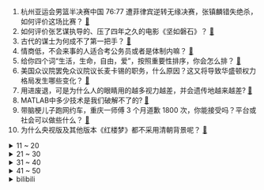 1. 杭州亚运会男篮半决赛中国 76:77 遭菲律宾逆转无缘决赛，张镇麟错失绝杀，如何评价这场比赛？ [:link:](https://www.zhihu.com/question/624723589)
2. 如何评价张艺谋执导的、压了四年之久的电影《坚如磐石》？ [:link:](https://www.zhihu.com/question/624357726)
3. 古代的谋士为何成不了第一把手？ [:link:](https://www.zhihu.com/question/335075677)
4. 情商低，不会来事的人适合考公务员或者是体制内嘛？ [:link:](https://www.zhihu.com/question/615385248)
5. 给你四个词“生活，生命，自由，爱”，按照重要性排序，你会怎么排？ [:link:](https://www.zhihu.com/question/624098966)
6. 美国众议院罢免众议院议长麦卡锡的职务，什么原因？这又将导致华盛顿权力格局发生哪些变化？ [:link:](https://www.zhihu.com/question/624677825)
7. 用进废退，可是为什么人的眼睛用的越多视力越差，并会遗传地越来越差? [:link:](https://www.zhihu.com/question/624270499)
8. MATLAB中多少技术是我们破解不了的? [:link:](https://www.zhihu.com/question/622919986)
9. 带脑梗儿子跑网约车，重庆一师傅 3 个月道歉 1800 次，你能接受吗？平台或社会可以做些什么？ [:link:](https://www.zhihu.com/question/624618813)
10. 为什么央视版及其他版本《红楼梦》都不采用清朝背景呢？ [:link:](https://www.zhihu.com/question/599480389)
<details>
<summary>11 ~ 20</summary>

11. 如何评价亚运会日本男篮爆冷输台北，无缘四强？ [:link:](https://www.zhihu.com/question/624640606)
12. 为什么非全日制学历在社会上的认可度不高？ [:link:](https://www.zhihu.com/question/376363403)
13. 怎么评价陶渊明这个人？ [:link:](https://www.zhihu.com/question/268036977)
14. 怎么判断自己长得怎么样? [:link:](https://www.zhihu.com/question/451282247)
15. 为什么某些教师教学水平很高，就是教学成绩次次垫底？ [:link:](https://www.zhihu.com/question/624420525)
16. 工作三年发现做的工作不是自己想要的，转行还来得及吗？ [:link:](https://www.zhihu.com/question/622550101)
17. 有没有学长学姐给大一的建议？ [:link:](https://www.zhihu.com/question/624143309)
18. 你的人生有什么“塞翁失马，焉知非福”的神转折吗？ [:link:](https://www.zhihu.com/question/372789431)
19. 2023 年诺贝尔化学奖颁给了量子点研究者，什么叫做量子点？这一成就能给我们的生活带来什么？ [:link:](https://www.zhihu.com/question/624713634)
20. 水神凭什么怕仆人啊？ [:link:](https://www.zhihu.com/question/624653685)
</details>
<details>
<summary>21 ~ 30</summary>

21. Hifi播放器+有源音箱与手机+解码器+有源音箱哪个效果更好呢？ [:link:](https://www.zhihu.com/question/620836374)
22. 晴天和阴天你喜欢哪个？ [:link:](https://www.zhihu.com/question/617167262)
23. 高中生物的结论是怎么被证明出来的？ [:link:](https://www.zhihu.com/question/624628071)
24. 如何评价《少女前线2：追放》的美术品质？ [:link:](https://www.zhihu.com/question/623978786)
25. 普法战争后，普鲁士要怎样处置法国才能避免一战 ？ [:link:](https://www.zhihu.com/question/556369936)
26. 为什么东北的朋友不买雪地摩托车呢? [:link:](https://www.zhihu.com/question/622519942)
27. 你有什么小时候不爱吃长大了却接受了的食物吗? [:link:](https://www.zhihu.com/question/624004548)
28. 想入手一款耳机，300的预算，日常生活+简单运动，有哪些推荐? [:link:](https://www.zhihu.com/question/616588553)
29. 如何评价《再见爱人》第三季第五期？ [:link:](https://www.zhihu.com/question/624604361)
30. HIFI发烧友都用什么音响？ [:link:](https://www.zhihu.com/question/622214777)
</details>
<details>
<summary>31 ~ 40</summary>

31. 你们见过的最聪明的女生有多聪明？ [:link:](https://www.zhihu.com/question/54179134)
32. 《崩坏 星穹铁道》宣布与 LGD Gaming 达成合作，这对该战队有何帮助？ [:link:](https://www.zhihu.com/question/624700111)
33. 薛宝钗有词：好风凭借力，送我上青云。那么她的青云志到底是什么？ [:link:](https://www.zhihu.com/question/621627849)
34. 泰国曼谷暹罗百丽宫购物中心枪击案造成中国公民 1 死 1 伤，凶手年仅 14 岁，哪些信息值得关注？ [:link:](https://www.zhihu.com/question/624647347)
35. 如何评价《英雄联盟》S13 全球总决赛 MV 及主题曲《登神》？ [:link:](https://www.zhihu.com/question/624694277)
36. 有哪些古诗词，让你停止了精神内耗？ [:link:](https://www.zhihu.com/question/622369893)
37. 月薪一万在办公室上班和卖炸鸡一个月赚三万，你会选哪个？ [:link:](https://www.zhihu.com/question/422477749)
38. 应届生得不到面试机会的原因有哪些，该如何突破？ [:link:](https://www.zhihu.com/question/622555702)
39. 十年期美债收益率创 16 年来新高，道指抹平全年涨幅，美元指数上破 107，对全球金融市场意味着什么？ [:link:](https://www.zhihu.com/question/624700462)
40. 如果现在给你一个实现任何愿望的机会，你会许什么愿？ [:link:](https://www.zhihu.com/question/617595157)
</details>
<details>
<summary>41 ~ 50</summary>

41. 为什么大脑的能耗这么低(计算更智能/高效)？ [:link:](https://www.zhihu.com/question/624073838)
42. 如何评价《海贼王》漫画1094话情报？ [:link:](https://www.zhihu.com/question/624680783)
43. 共和党籍众议长麦卡锡被美国众议院投票罢免，为美国历史上首位，哪些信息值得关注？ [:link:](https://www.zhihu.com/question/624693758)
44. 过节聚餐时总感到亲戚在惯性「侵犯」我的边界，是我太敏感还是「亲戚PTSD」在作祟？ [:link:](https://www.zhihu.com/question/621684259)
45. 面试官提问：「为什么要离职？」时，怎样回答才是加分项？ [:link:](https://www.zhihu.com/question/609385853)
46. 电影《莫斯科行动》中有哪些令人细思极恐的细节？ [:link:](https://www.zhihu.com/question/568490162)
47. 在汽车行业拿高薪的都是些什么人？ [:link:](https://www.zhihu.com/question/620700543)
48. 日韩股市跌超 2%，债市也遭「绞杀」，MSCI 亚太指数迈向技术性熊市，发生了什么？ [:link:](https://www.zhihu.com/question/624693785)
49. 利物浦遭误判录音公布，VAR 沟通失误+想纠正时已无能为力，哪些信息值得关注？ [:link:](https://www.zhihu.com/question/624683626)
50. 美国务院「中国组」新负责人上任，如何影响对华政策？有哪些信息值得关注？ [:link:](https://www.zhihu.com/question/624434316)
</details><details>
<summary>bilibili</summary>

</details>